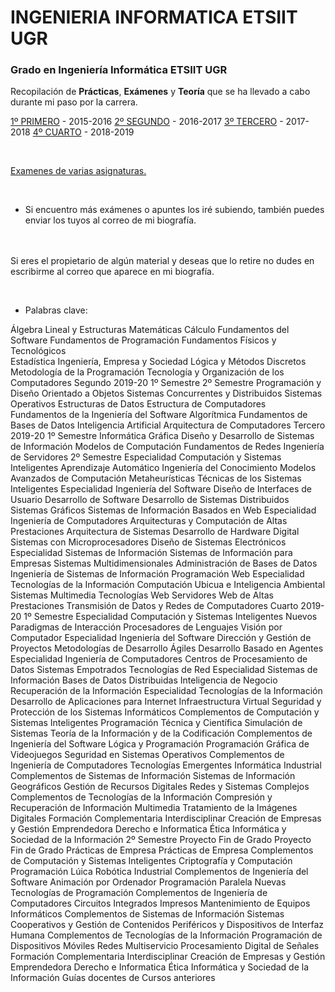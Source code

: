 # INGENIERIA INFORMATICA ETSIIT UGR
### Grado en Ingeniería Informática ETSIIT UGR

Recopilación de **Prácticas**, **Exámenes** y **Teoría** que se ha llevado a cabo durante mi paso por la carrera.

[1º PRIMERO](https://github.com/rubcv/INGENIERIA-INFORMATICA-ETSIIT-UGR/tree/master/1%20PRIMERO) - 2015-2016
[2º SEGUNDO](https://github.com/rubcv/INGENIERIA-INFORMATICA-ETSIIT-UGR/tree/master/2%20SEGUNDO) - 2016-2017
[3º TERCERO](https://github.com/rubcv/INGENIERIA-INFORMATICA-ETSIIT-UGR/tree/master/3%20TERCERO) - 2017-2018
[4º CUARTO](https://github.com/rubcv/INGENIERIA-INFORMATICA-ETSIIT-UGR/tree/master/4%20CUARTO) - 2018-2019

<br>

[Examenes de varias asignaturas.](https://github.com/rubcv/INGENIERIA-INFORMATICA-ETSIIT-UGR/tree/master/EXAMENES%20ETSIIT)

<br>

* Si encuentro más exámenes o apuntes los iré subiendo, también puedes enviar los tuyos al correo de mi biografía.

<br><br>
Si eres el propietario de algún material y deseas que lo retire no dudes en escribirme al correo que aparece en mi biografía.

<br>

* Palabras clave: 

Álgebra Lineal y Estructuras Matemáticas
Cálculo
Fundamentos del Software
Fundamentos de Programación
Fundamentos Físicos y Tecnológicos	
Estadística
Ingeniería, Empresa y Sociedad
Lógica y Métodos Discretos
Metodología de la Programación
Tecnología y Organización de los Computadores
Segundo 2019-20
1º Semestre	2º Semestre
Programación y Diseño Orientado a Objetos
Sistemas Concurrentes y Distribuidos
Sistemas Operativos
Estructuras de Datos
Estructura de Computadores	
Fundamentos de la Ingeniería del Software
Algorítmica
Fundamentos de Bases de Datos
Inteligencia Artificial
Arquitectura de Computadores
Tercero 2019-20
1º Semestre
Informática Gráfica
Diseño y Desarrollo de Sistemas de Información
Modelos de Computación
Fundamentos de Redes
Ingeniería de Servidores
2º Semestre
Especialidad Computación y Sistemas Inteligentes
Aprendizaje Automático
Ingeniería del Conocimiento
Modelos Avanzados de Computación
Metaheurísticas
Técnicas de los Sistemas Inteligentes
Especialidad Ingeniería del Software
Diseño de Interfaces de Usuario
Desarrollo de Software
Desarrollo de Sistemas Distribuidos
Sistemas Gráficos
Sistemas de Información Basados en Web
Especialidad Ingeniería de Computadores
Arquitecturas y Computación de Altas Prestaciones
Arquitectura de Sistemas
Desarrollo de Hardware Digital
Sistemas con Microprocesadores
Diseño de Sistemas Electrónicos
Especialidad Sistemas de Información
Sistemas de Información para Empresas
Sistemas Multidimensionales
Administración de Bases de Datos
Ingeniería de Sistemas de Información
Programación Web
Especialidad Tecnologías de la Información
Computación Ubicua e Inteligencia Ambiental
Sistemas Multimedia
Tecnologías Web
Servidores Web de Altas Prestaciones
Transmisión de Datos y Redes de Computadores
Cuarto 2019-20
1º Semestre
Especialidad Computación y Sistemas Inteligentes
Nuevos Paradigmas de Interacción
Procesadores de Lenguajes
Visión por Computador
Especialidad Ingeniería del Software
Dirección y Gestión de Proyectos
Metodologías de Desarrollo Ágiles
Desarrollo Basado en Agentes
Especialidad Ingeniería de Computadores
Centros de Procesamiento de Datos
Sistemas Empotrados
Tecnologías de Red
Especialidad Sistemas de Información
Bases de Datos Distribuidas
Inteligencia de Negocio
Recuperación de la Información
Especialidad Tecnologías de la Información
Desarrollo de Aplicaciones para Internet
Infraestructura Virtual
Seguridad y Protección de los Sistemas Informáticos
Complementos de Computación y Sistemas Inteligentes
Programación Técnica y Científica
Simulación de Sistemas
Teoría de la Información y de la Codificación
Complementos de Ingeniería del Software
Lógica y Programación
Programación Gráfica de Videojuegos
Seguridad en Sistemas Operativos
Complementos de Ingeniería de Computadores
Tecnologías Emergentes
Informática Industrial
Complementos de Sistemas de Información
Sistemas de Información Geográficos
Gestión de Recursos Digitales
Redes y Sistemas Complejos
Complementos de Tecnologías de la Información
Compresión y Recuperación de Información Multimedia
Tratamiento de la Imágenes Digitales
Formación Complementaria Interdisciplinar
Creación de Empresas y Gestión Emprendedora
Derecho e Informatica
Ética Informática y Sociedad de la Información
2º Semestre
Proyecto Fin de Grado
Proyecto Fin de Grado
Prácticas de Empresa
Prácticas de Empresa
Complementos de Computación y Sistemas Inteligentes
Criptografía y Computación
Programación Lúica
Robótica Industrial
Complementos de Ingeniería del Software
Animación por Ordenador
Programación Paralela
Nuevas Tecnologías de Programación
Complementos de Ingeniería de Computadores
Circuitos Integrados Impresos
Mantenimiento de Equipos Informáticos
Complementos de Sistemas de Información
Sistemas Cooperativos y Gestión de Contenidos
Periféricos y Dispositivos de Interfaz Humana
Complementos de Tecnologías de la Información
Programación de Dispositivos Móviles
Redes Multiservicio
Procesamiento Digital de Señales
Formación Complementaria Interdisciplinar
Creación de Empresas y Gestión Emprendedora
Derecho e Informatica
Ética Informática y Sociedad de la Información
Guías docentes de Cursos anteriores
